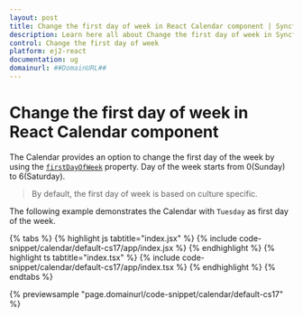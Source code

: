 ```yaml
---
layout: post
title: Change the first day of week in React Calendar component | Syncfusion
description: Learn here all about Change the first day of week in Syncfusion React Calendar component of Syncfusion Essential JS 2 and more.
control: Change the first day of week 
platform: ej2-react
documentation: ug
domainurl: ##DomainURL##
---
```


# Change the first day of week in React Calendar component

The Calendar provides an option to change the first day of the week by using the [`firstDayOfWeek`](https://ej2.syncfusion.com/react/documentation/api/calendar#firstdayofweek) property. Day of the week starts from 0(Sunday) to 6(Saturday).

> By default, the first day of week is based on culture specific.

The following example demonstrates the Calendar with `Tuesday` as first day of the week.

{% tabs %}
{% highlight js tabtitle="index.jsx" %}
{% include code-snippet/calendar/default-cs17/app/index.jsx %}
{% endhighlight %}
{% highlight ts tabtitle="index.tsx" %}
{% include code-snippet/calendar/default-cs17/app/index.tsx %}
{% endhighlight %}
{% endtabs %}

 {% previewsample "page.domainurl/code-snippet/calendar/default-cs17" %}